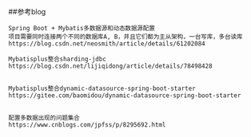 
##参考blog 
    
    Spring Boot + Mybatis多数据源和动态数据源配置
    项目需要同时连接两个不同的数据库A, B，并且它们都为主从架构，一台写库，多台读库
    https://blog.csdn.net/neosmith/article/details/61202084
    
    Mybatisplus整合sharding-jdbc
    https://blog.csdn.net/lijiqidong/article/details/78498428
    
    
    Mybatisplus整合dynamic-datasource-spring-boot-starter
    https://gitee.com/baomidou/dynamic-datasource-spring-boot-starter
    
    
    配置多数据出现的问题集合
    https://www.cnblogs.com/jpfss/p/8295692.html